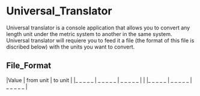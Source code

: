 # Universal_Translator
Universal translator is a console application that allows you to convert any length unit under the metric system to another in the same system. Universal translator will requiere you to feed it a file (the format of this file is discribed below) with the units you want to convert.

## File_Format

|Value     | from unit | to unit   |
|_ _ _ _ _ | _ _ _ _ _ | _ _ _ _ _ |
|
|_ _ _ _ _ | _ _ _ _ _ | _ _ _ _ _ |
